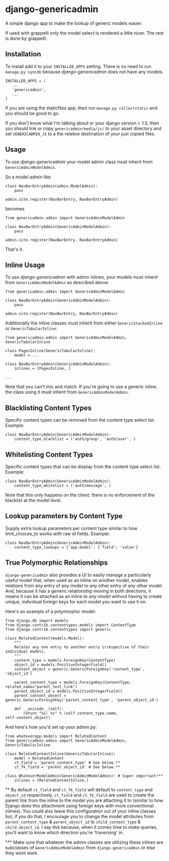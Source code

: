 # django-genericadmin

A simple django app to make the lookup of generic models easier. 

If used with grappelli only the model select is rendered a little nicer. 
The rest is done by grappelli.

## Installation

To install add it to your `INSTALLED_APPS` setting. There is no need to
run `manage.py syncdb` because _django-genericadmin_ does not have any models.

    INSTALLED_APPS = (
       ...
       'genericadmin',
       ...
    )

If you are using the staticfiles app, then run `manage.py collectstatic` and you should be 
good to go. 

If you don't know what I'm talking about or your django version < 1.3, then you
should link or copy `genericadmin/media/js/` to your asset directory and set
`GENERICADMIN_JS` to a the relative destination of your just copied files. 

## Usage

To use _django-genericadmin_ your model admin class must inherit from 
`GenericAdminModelAdmin`. 

So a model admin like

    class NavBarEntryAdmin(admin.ModelAdmin):
        pass

    admin.site.register(NavBarEntry, NavBarEntryAdmin)

becomes

    from genericadmin.admin import GenericAdminModelAdmin

    class NavBarEntryAdmin(GenericAdminModelAdmin):
        pass

    admin.site.register(NavBarEntry, NavBarEntryAdmin)

That's it.


## Inline Usage

To use _django-genericadmin_ with admin inlines, your models must inherit from 
`GenericAdminModelAdmin` as described above:

	from genericadmin.admin import GenericAdminModelAdmin

	class NavBarEntryAdmin(GenericAdminModelAdmin):
    	pass

	admin.site.register(NavBarEntry, NavBarEntryAdmin)

Additionally the inline classes must inherit from either `GenericStackedInline`
or `GenericTabularInline`:

	from genericadmin.admin import GenericAdminModelAdmin, GenericTabularInline

	class PagesInline(GenericTabularInline):
    	model = ...

	class NavBarEntryAdmin(GenericAdminModelAdmin):
    	inlines = [PagesInline, ]

	...

Note that you can't mix and match.  If you're going to use a generic inline,
the class using it must inherit from `GenericAdminModelAdmin`.

## Blacklisting Content Types

Specific content types can be removed from the content type select list.
Example:

	class NavBarEntryAdmin(GenericAdminModelAdmin):
    	content_type_blacklist = ('auth/group', 'auth/user', )

## Whitelisting Content Types

Specific content types that can be display from the content type select list.
Example:

	class NavBarEntryAdmin(GenericAdminModelAdmin):
    	content_type_whitelist = ('auth/message', )

Note that this only happens on the client; there is no enforcement of the
blacklist at the model level.

## Lookup parameters by Content Type

Supply extra lookup parameters per content type similar to how 
limit_choices_to works with raw id fields.
Example:

    class NavBarEntryAdmin(GenericAdminModelAdmin):
        content_type_lookups = {'app.model': {'field': 'value'}

## True Polymorphic Relationships

`django-genericadmin` also provides a UI to easily manage a particularly useful model that, when used as an inline on another model, enables relations from any entry of any model to any other entry of any other model. And, because it has a generic relationship moving in both directions, it means it can be attached as an inline _to any model_ without having to create unique, individual foreign keys for each model you want to use it on.

Here's an example of a polymorphic model:

    from django.db import models
    from django.contrib.contenttypes.models import ContentType
    from django.contrib.contenttypes import generic
    
    class RelatedContent(models.Model):
        """
        Relates any one entry to another entry irrespective of their individual models.
        """
        content_type = models.ForeignKey(ContentType)
        object_id = models.PositiveIntegerField()
        content_object = generic.GenericForeignKey('content_type', 'object_id')

        parent_content_type = models.ForeignKey(ContentType, related_name="parent_test_link")
        parent_object_id = models.PositiveIntegerField()
        parent_content_object = generic.GenericForeignKey('parent_content_type', 'parent_object_id')

        def __unicode__(self):
            return "%s: %s" % (self.content_type.name, self.content_object)

And here's how you'd set up your admin.py:

    from whateverapp.models import RelatedContent
    from genericadmin.admin import GenericAdminModelAdmin, GenericTabularInline
    
    class RelatedContentInline(GenericTabularInline):
        model = RelatedContent
        ct_field = 'parent_content_type' # See below.**
        ct_fk_field = 'parent_object_id' # See below.**
        
    class WhateverModelAdmin(GenericAdminModelAdmin): # Super important!**
        inlines = [RelatedContentInline,]
        
** By default `ct_field` and `ct_fk_field` will default to `content_type` and `object_id` respectively. `ct_field` and `ct_fk_field` are used to create the parent link from the inline to the model you are attaching it to (similar to how Django does this attachment using foreign keys with more conventional inlines). You could also leave this configuration out of your inline classes but, if you do that, I encourage you to change the model attributes from `parent_content_type` & `parent_object_id` to `child_content_type` & `child_object_id`. I say this because, when it comes time to make queries, you'll want to know which direction you're 'traversing' in.

*** Make sure that whatever the admin classes are utilizing these inlines are subclasses of `GenericAdminModelAdmin` from `django-genericadmin` or else they wont work.